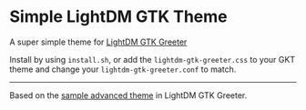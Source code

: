 # Simple LightDM GTK Theme

A super simple theme for [LightDM GTK Greeter](https://github.com/Xubuntu/lightdm-gtk-greeter)

Install by using `install.sh`, or add the `lightdm-gtk-greeter.css` to your GKT theme and change your `lightdm-gtk-greeter.conf` to match.

---
Based on the [sample advanced theme](https://github.com/Xubuntu/lightdm-gtk-greeter/blob/master/data/sample-lightdm-gtk-greeter.css) in LightDM GTK Greeter.